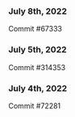 ### July 8th, 2022

Commit #67333

### July 5th, 2022

Commit #314353


### July 4th, 2022

Commit #72281
